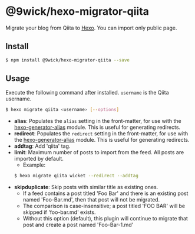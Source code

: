 # @9wick/hexo-migrator-qiita

Migrate your blog from Qiita to [Hexo].
You can import only public page.

## Install

``` bash
$ npm install @9wick/hexo-migrator-qiita --save
```

## Usage

Execute the following command after installed. `username` is the Qiita username.

``` bash
$ hexo migrate qiita <username> [--options]
```

- **alias**: Populates the `alias` setting in the front-matter, for use with the [hexo-generator-alias](http://github.com/hexojs/hexo-generator-alias) module. This is useful for generating redirects.
- **redirect**: Populates the `redirect` setting in the front-matter, for use with the [hexo-generator-alias](http://github.com/hexojs/hexo-generator-alias) module. This is useful for generating redirects.
- **addtag**: Add 'qiita' tag.
- **limit**: Maximum number of posts to import from the feed. All posts are imported by default.
    * Example:
  ``` bash
  $ hexo migrate qiita wicket --redirect --addtag
  ```
- **skipduplicate**: Skip posts with similar title as existing ones.
    * If a feed contains a post titled 'Foo Bar' and there is an existing post named 'Foo-Bar.md', then that post will not be migrated.
    * The comparison is case-insensitive; a post titled 'FOO BAR' will be skipped if 'foo-bar.md' exists.
    * Without this option (default), this plugin will continue to migrate that post and create a post named 'Foo-Bar-1.md'

[Hexo]: https://hexo.io/